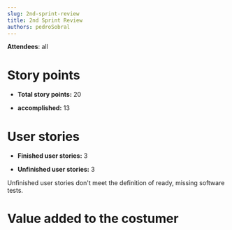 ```yaml
---
slug: 2nd-sprint-review
title: 2nd Sprint Review
authors: pedroSobral
---
```


**Attendees**: all 

# Story points

* **Total story points:** 20

* **accomplished:** 13

# User stories

* **Finished user stories:** 3

* **Unfinished user stories:** 3

Unfinished user stories don't meet the definition of ready, missing software tests.

# Value added to the costumer